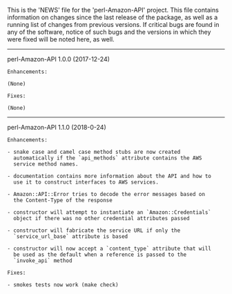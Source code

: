 This is the 'NEWS' file for the 'perl-Amazon-API' project. This file contains
information on changes since the last release of the package, as well as a
running list of changes from previous versions.  If critical bugs are found in
any of the software, notice of such bugs and the versions in which they were
fixed will be noted here, as well.

-----------------------------------------------------------------------

perl-Amazon-API 1.0.0 (2017-12-24)

    Enhancements:

    (None)

    Fixes:

    (None)
-----------------------------------------------------------------------

perl-Amazon-API 1.1.0 (2018-0-24)

    Enhancements:

    - snake case and camel case method stubs are now created
      automatically if the `api_methods` attribute contains the AWS
      service method names.

    - documentation contains more information about the API and how to
      use it to construct interfaces to AWS services.

    - Amazon::API::Error tries to decode the error messages based on
      the Content-Type of the response

    - constructor will attempt to instantiate an `Amazon::Credentials`
      object if there was no other credential attributes passed

    - constructor will fabricate the service URL if only the
      `service_url_base` attribute is based

    - constructor will now accept a `content_type` attribute that will
      be used as the default when a reference is passed to the
      `invoke_api` method

    Fixes:

    - smokes tests now work (make check)
